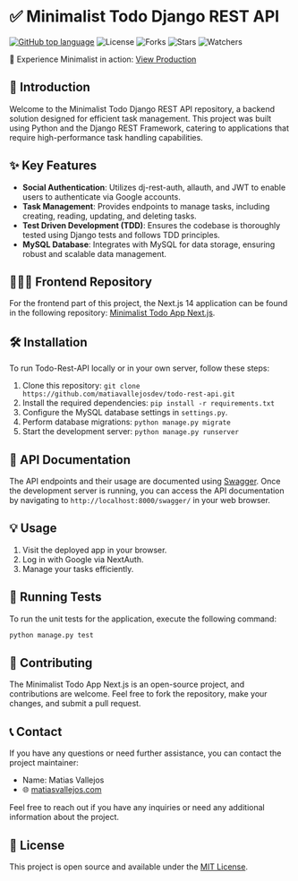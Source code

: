 # ✅ Minimalist Todo Django REST API

[![GitHub top language](https://img.shields.io/github/languages/top/matiasvallejosdev/todo-rest-api-django?color=1081c2)](https://github.com/matiasvallejosdev/todo-rest-api-django/search?l=c%23)
![License](https://img.shields.io/github/license/matiasvallejosdev/todo-rest-api-django?label=license&logo=github&color=f80&logoColor=fff)
![Forks](https://img.shields.io/github/forks/matiasvallejosdev/todo-rest-api-django.svg)
![Stars](https://img.shields.io/github/stars/matiasvallejosdev/todo-rest-api-django.svg)
![Watchers](https://img.shields.io/github/watchers/matiasvallejosdev/todo-rest-api-django.svg)

🚀 Experience Minimalist in action: [View Production](https://minimalist-tasks.vercel.app/)

## 📘 Introduction

Welcome to the Minimalist Todo Django REST API repository, a backend solution designed for efficient task management. This project was built using Python and the Django REST Framework, catering to applications that require high-performance task handling capabilities.

## ✨ Key Features

- **Social Authentication**: Utilizes dj-rest-auth, allauth, and JWT to enable users to authenticate via Google accounts.
- **Task Management**: Provides endpoints to manage tasks, including creating, reading, updating, and deleting tasks.
- **Test Driven Development (TDD)**: Ensures the codebase is thoroughly tested using Django tests and follows TDD principles.
- **MySQL Database**: Integrates with MySQL for data storage, ensuring robust and scalable data management.

## 🧑🏻‍💻 Frontend Repository

For the frontend part of this project, the Next.js 14 application can be found in the following repository: [Minimalist Todo App Next.js](https://github.com/matiasvallejosdev/todo-rest-api-django).

## 🛠 Installation

To run Todo-Rest-API locally or in your own server, follow these steps:

1. Clone this repository: `git clone https://github.com/matiavallejosdev/todo-rest-api.git`
2. Install the required dependencies: `pip install -r requirements.txt`
3. Configure the MySQL database settings in `settings.py`.
4. Perform database migrations: `python manage.py migrate`
5. Start the development server: `python manage.py runserver`

## 📃 API Documentation

The API endpoints and their usage are documented using [Swagger](https://swagger.io/). Once the development server is running, you can access the API documentation by navigating to `http://localhost:8000/swagger/` in your web browser.

## 💡 Usage

1. Visit the deployed app in your browser.
2. Log in with Google via NextAuth.
3. Manage your tasks efficiently.


## 🧪 Running Tests

To run the unit tests for the application, execute the following command:

```bash
python manage.py test
```

## 🤝 Contributing

The Minimalist Todo App Next.js is an open-source project, and contributions are welcome. Feel free to fork the repository, make your changes, and submit a pull request.

## 📞 Contact

If you have any questions or need further assistance, you can contact the project maintainer:

- Name: Matias Vallejos
- 🌐 [matiasvallejos.com](https://matiasvallejos.com/)

Feel free to reach out if you have any inquiries or need any additional information about the project.

## 📄 License

This project is open source and available under the [MIT License](LICENSE).
